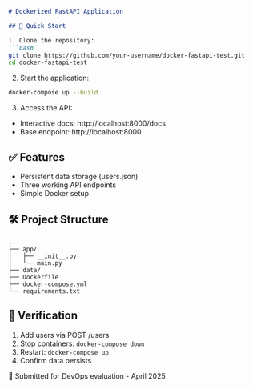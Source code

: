

```markdown
# Dockerized FastAPI Application

## 🚀 Quick Start

1. Clone the repository:
```bash
git clone https://github.com/your-username/docker-fastapi-test.git
cd docker-fastapi-test
```

2. Start the application:
```bash
docker-compose up --build
```

3. Access the API:
- Interactive docs: http://localhost:8000/docs
- Base endpoint: http://localhost:8000

## ✅ Features
- Persistent data storage (users.json)
- Three working API endpoints
- Simple Docker setup

## 🛠️ Project Structure
```
.
├── app/
│   ├── __init__.py
│   └── main.py
├── data/
├── Dockerfile
├── docker-compose.yml
└── requirements.txt
```

## 📝 Verification
1. Add users via POST /users
2. Stop containers: `docker-compose down`
3. Restart: `docker-compose up`
4. Confirm data persists

📅 Submitted for DevOps evaluation - April 2025
```

